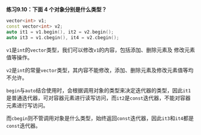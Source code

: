 **练习9.10：下面 4 个对象分别是什么类型？**

```cpp
vector<int> v1;
const vector<int> v2;
auto it1 = v1.begin(), it2 = v2.begin();
auto it3 = v1.cbegin(), it4 = v2.cbegin();
```

`v1`是`int`的`vector`类型，我们可以修改`v1`的内容，包括添加、删除元素及 修改元素值等操作。

`v2`是`int`的常量`vector`类型，其内容不能修改，添加、删除元素及修改元素值等均不允许。

`begin`与`auto`结合使用时，会根据调用对象的类型来决定迭代器的类型，因此`it1`是普通迭代器，可对容器元素进行读写访问，而`it2`是`const`迭代器，不能对容器元素进行写访问。

而`cbegin`则不管调用对象是什么类型，始终返回`const`迭代器，因此`it3`和`it4`都是`const`迭代器。

